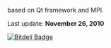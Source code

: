 based on Qt framework and MPI.

Last update: **November 26, 2010**


[![Bitdeli Badge](https://d2weczhvl823v0.cloudfront.net/morteza/kd2/trend.png)](https://bitdeli.com/free "Bitdeli Badge")

